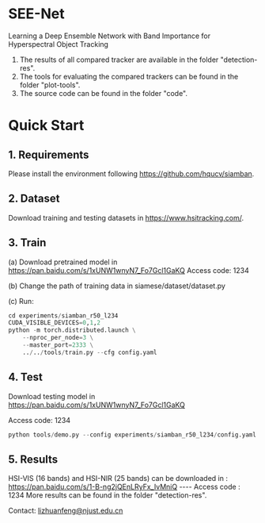 # SEE-Net
Learning a Deep Ensemble Network with Band Importance for Hyperspectral Object Tracking

1. The results of all compared tracker are available in the folder "detection-res".
2. The tools for evaluating the compared trackers can be found in the folder "plot-tools".
3. The source code can be found in the folder "code".

# Quick Start
## 1. Requirements
Please install the environment following https://github.com/hqucv/siamban.

## 2. Dataset
Download training and testing datasets in https://www.hsitracking.com/.

## 3. Train
(a) Download pretrained model in https://pan.baidu.com/s/1xUNW1wnyN7_Fo7Gcl1GaKQ   Access code: 1234 

(b) Change the path of training data in siamese/dataset/dataset.py

(c) Run:
```python
cd experiments/siamban_r50_l234
CUDA_VISIBLE_DEVICES=0,1,2
python -m torch.distributed.launch \
    --nproc_per_node=3 \
    --master_port=2333 \
    ../../tools/train.py --cfg config.yaml
```

## 4. Test
Download testing model in https://pan.baidu.com/s/1xUNW1wnyN7_Fo7Gcl1GaKQ  

Access code: 1234 
```python
python tools/demo.py --config experiments/siamban_r50_l234/config.yaml --snapshot experiments/siamban_r50_l234/snapshot/checkpoint_e30.pth --video_path test_path
```

## 5. Results
HSI-VIS (16 bands) and HSI-NIR (25 bands) can be downloaded in : https://pan.baidu.com/s/1-B-ng2jQEnLRyFx_IvMniQ ---- Access code : 1234 
More results can be found in the folder "detection-res".

Contact: lizhuanfeng@njust.edu.cn
